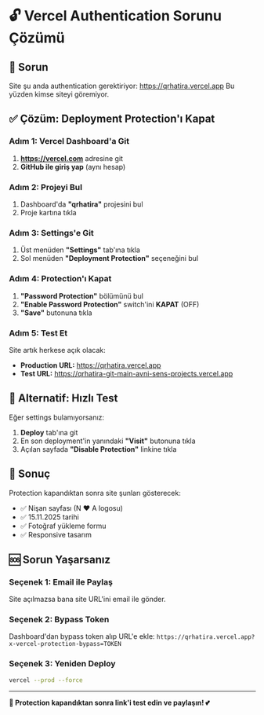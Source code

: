 # 🔓 Vercel Authentication Sorunu Çözümü

## 🎯 Sorun

Site şu anda authentication gerektiriyor: https://qrhatira.vercel.app
Bu yüzden kimse siteyi göremiyor.

## ✅ Çözüm: Deployment Protection'ı Kapat

### Adım 1: Vercel Dashboard'a Git

1. **https://vercel.com** adresine git
2. **GitHub ile giriş yap** (aynı hesap)

### Adım 2: Projeyi Bul

1. Dashboard'da **"qrhatira"** projesini bul
2. Proje kartına tıkla

### Adım 3: Settings'e Git

1. Üst menüden **"Settings"** tab'ına tıkla
2. Sol menüden **"Deployment Protection"** seçeneğini bul

### Adım 4: Protection'ı Kapat

1. **"Password Protection"** bölümünü bul
2. **"Enable Password Protection"** switch'ini **KAPAT** (OFF)
3. **"Save"** butonuna tıkla

### Adım 5: Test Et

Site artık herkese açık olacak:

- **Production URL:** https://qrhatira.vercel.app
- **Test URL:** https://qrhatira-git-main-avni-sens-projects.vercel.app

## 🚀 Alternatif: Hızlı Test

Eğer settings bulamıyorsanız:

1. **Deploy** tab'ına git
2. En son deployment'in yanındaki **"Visit"** butonuna tıkla
3. Açılan sayfada **"Disable Protection"** linkine tıkla

## 📱 Sonuç

Protection kapandıktan sonra site şunları gösterecek:

- ✅ Nişan sayfası (N ♥ A logosu)
- ✅ 15.11.2025 tarihi
- ✅ Fotoğraf yükleme formu
- ✅ Responsive tasarım

## 🆘 Sorun Yaşarsanız

### Seçenek 1: Email ile Paylaş

Site açılmazsa bana site URL'ini email ile gönder.

### Seçenek 2: Bypass Token

Dashboard'dan bypass token alıp URL'e ekle:
`https://qrhatira.vercel.app?x-vercel-protection-bypass=TOKEN`

### Seçenek 3: Yeniden Deploy

```bash
vercel --prod --force
```

---

**🎊 Protection kapandıktan sonra link'i test edin ve paylaşın! 💕**
